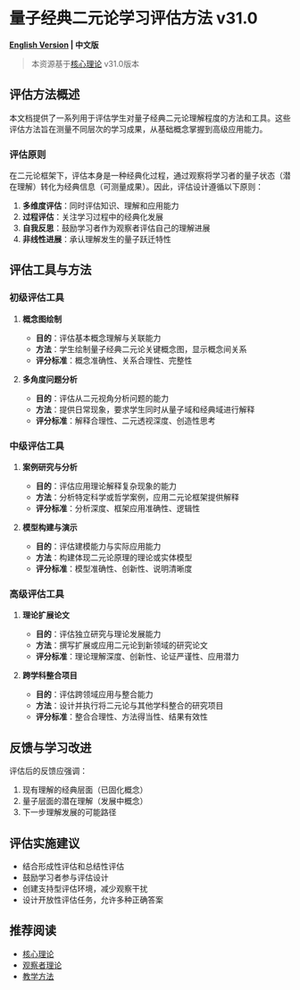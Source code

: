 # 量子经典二元论学习评估方法 v31.0

**[English Version](assessment_methods_en.md) | 中文版**

> 本资源基于[核心理论](../../core.md) v31.0版本

## 评估方法概述

本文档提供了一系列用于评估学生对量子经典二元论理解程度的方法和工具。这些评估方法旨在测量不同层次的学习成果，从基础概念掌握到高级应用能力。

### 评估原则

在二元论框架下，评估本身是一种经典化过程，通过观察将学习者的量子状态（潜在理解）转化为经典信息（可测量成果）。因此，评估设计遵循以下原则：

1. **多维度评估**：同时评估知识、理解和应用能力
2. **过程评估**：关注学习过程中的经典化发展
3. **自我反思**：鼓励学习者作为观察者评估自己的理解进展
4. **非线性进展**：承认理解发生的量子跃迁特性

## 评估工具与方法

### 初级评估工具

1. **概念图绘制**
   - **目的**：评估基本概念理解与关联能力
   - **方法**：学生绘制量子经典二元论关键概念图，显示概念间关系
   - **评分标准**：概念准确性、关系合理性、完整性

2. **多角度问题分析**
   - **目的**：评估从二元视角分析问题的能力
   - **方法**：提供日常现象，要求学生同时从量子域和经典域进行解释
   - **评分标准**：解释合理性、二元透视深度、创造性思考

### 中级评估工具

1. **案例研究与分析**
   - **目的**：评估应用理论解释复杂现象的能力
   - **方法**：分析特定科学或哲学案例，应用二元论框架提供解释
   - **评分标准**：分析深度、框架应用准确性、逻辑性

2. **模型构建与演示**
   - **目的**：评估建模能力与实际应用能力
   - **方法**：构建体现二元论原理的理论或实体模型
   - **评分标准**：模型准确性、创新性、说明清晰度

### 高级评估工具

1. **理论扩展论文**
   - **目的**：评估独立研究与理论发展能力
   - **方法**：撰写扩展或应用二元论到新领域的研究论文
   - **评分标准**：理论理解深度、创新性、论证严谨性、应用潜力

2. **跨学科整合项目**
   - **目的**：评估跨领域应用与整合能力
   - **方法**：设计并执行将二元论与其他学科整合的研究项目
   - **评分标准**：整合合理性、方法得当性、结果有效性

## 反馈与学习改进

评估后的反馈应强调：

1. 现有理解的经典层面（已固化概念）
2. 量子层面的潜在理解（发展中概念）
3. 下一步理解发展的可能路径

## 评估实施建议

- 结合形成性评估和总结性评估
- 鼓励学习者参与评估设计
- 创建支持型评估环境，减少观察干扰
- 设计开放性评估任务，允许多种正确答案

## 推荐阅读

- [核心理论](../../core.md)
- [观察者理论](../../formal_theory/formal_theory_observer.md)
- [教学方法](teaching_methods.md) 